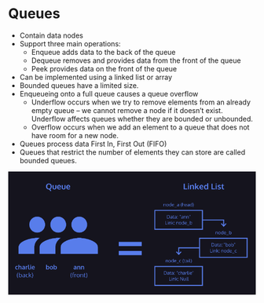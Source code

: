 # Queues

- Contain data nodes
- Support three main operations:
    - Enqueue adds data to the back of the queue
    - Dequeue removes and provides data from the front of the queue
    - Peek provides data on the front of the queue
- Can be implemented using a linked list or array
- Bounded queues have a limited size.
- Enqueueing onto a full queue causes a queue overflow
    - Underflow occurs when we try to remove elements from an already empty queue – we cannot remove a node if it doesn’t exist. Underflow affects queues whether they are bounded or unbounded.
    - Overflow occurs when we add an element to a queue that does not have room for a new node.
- Queues process data First In, First Out (FIFO)
- Queues that restrict the number of elements they can store are called bounded queues.

<img src="./images/queues.png" />